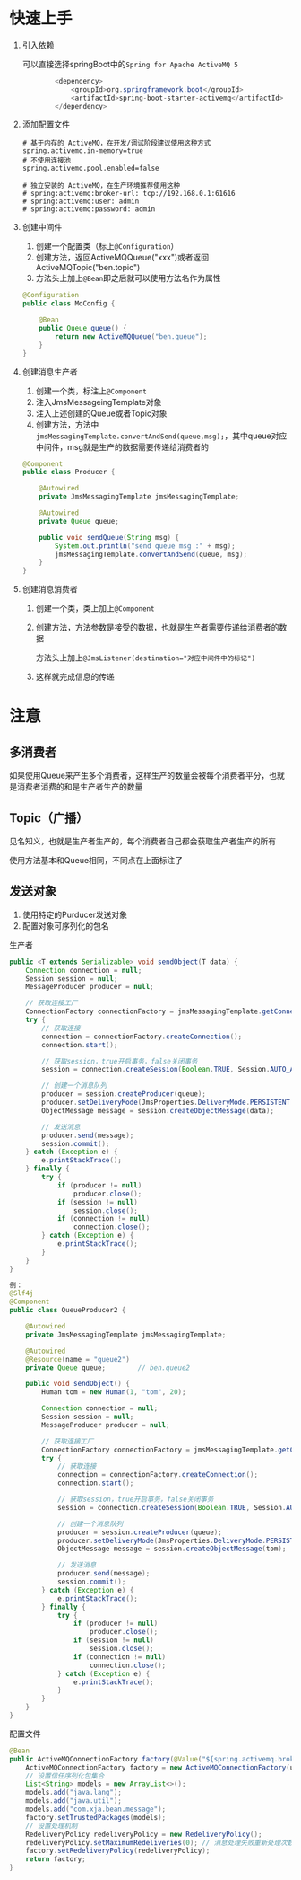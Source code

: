 # 快速上手

1. 引入依赖

   可以直接选择springBoot中的`Spring for Apache ActiveMQ 5`

   ```java
           <dependency>
               <groupId>org.springframework.boot</groupId>
               <artifactId>spring-boot-starter-activemq</artifactId>
           </dependency>
   ```

2. 添加配置文件

   ```properties
   # 基于内存的 ActiveMQ，在开发/调试阶段建议使用这种方式
   spring.activemq.in-memory=true
   # 不使用连接池
   spring.activemq.pool.enabled=false
   
   # 独立安装的 ActiveMQ，在生产环境推荐使用这种
   # spring:activemq:broker-url: tcp://192.168.0.1:61616
   # spring:activemq:user: admin
   # spring:activemq:password: admin
   ```

3. 创建中间件

   1. 创建一个配置类（标上`@Configuration`）
   2. 创建方法，返回ActiveMQQueue("xxx")或者返回ActiveMQTopic("ben.topic")
   3. 方法头上加上`@Bean`即之后就可以使用方法名作为属性

   ```java
   @Configuration
   public class MqConfig {
   
       @Bean
       public Queue queue() {
           return new ActiveMQQueue("ben.queue");
       }
   }
   ```

4. 创建消息生产者

   1. 创建一个类，标注上`@Component`
   2. 注入JmsMessageingTemplate对象
   3. 注入上述创建的Queue或者Topic对象
   4. 创建方法，方法中`jmsMessagingTemplate.convertAndSend(queue,msg);`，其中queue对应中间件，msg就是生产的数据需要传递给消费者的

   ```java
   @Component
   public class Producer {
   
       @Autowired
       private JmsMessagingTemplate jmsMessagingTemplate;
   
       @Autowired
       private Queue queue;
   
       public void sendQueue(String msg) {
           System.out.println("send queue msg :" + msg);
           jmsMessagingTemplate.convertAndSend(queue, msg);
       }
   }
   ```

5. 创建消息消费者

   1. 创建一个类，类上加上`@Component`

   2. 创建方法，方法参数是接受的数据，也就是生产者需要传递给消费者的数据

      方法头上加上`@JmsListener(destination="对应中间件中的标记")`

   3. 这样就完成信息的传递



# 注意

## 多消费者

如果使用Queue来产生多个消费者，这样生产的数量会被每个消费者平分，也就是消费者消费的和是生产者生产的数量

## Topic（广播）

见名知义，也就是生产者生产的，每个消费者自己都会获取生产者生产的所有

使用方法基本和Queue相同，不同点在上面标注了

## 发送对象

1. 使用特定的Purducer发送对象
2. 配置对象可序列化的包名

生产者

```java
public <T extends Serializable> void sendObject(T data) {
    Connection connection = null;
    Session session = null;
    MessageProducer producer = null;

    // 获取连接工厂
    ConnectionFactory connectionFactory = jmsMessagingTemplate.getConnectionFactory();
    try {
        // 获取连接
        connection = connectionFactory.createConnection();
        connection.start();

        // 获取session，true开启事务，false关闭事务
        session = connection.createSession(Boolean.TRUE, Session.AUTO_ACKNOWLEDGE);

        // 创建一个消息队列
        producer = session.createProducer(queue);
        producer.setDeliveryMode(JmsProperties.DeliveryMode.PERSISTENT.getValue());
        ObjectMessage message = session.createObjectMessage(data);

        // 发送消息
        producer.send(message);
        session.commit();
    } catch (Exception e) {
        e.printStackTrace();
    } finally {
        try {
            if (producer != null)
                producer.close();
            if (session != null)
                session.close();
            if (connection != null)
                connection.close();
        } catch (Exception e) {
            e.printStackTrace();
        }
    }
}

例：
@Slf4j
@Component
public class QueueProducer2 {

    @Autowired
    private JmsMessagingTemplate jmsMessagingTemplate;

    @Autowired
    @Resource(name = "queue2")
    private Queue queue;        // ben.queue2

    public void sendObject() {
        Human tom = new Human(1, "tom", 20);

        Connection connection = null;
        Session session = null;
        MessageProducer producer = null;

        // 获取连接工厂
        ConnectionFactory connectionFactory = jmsMessagingTemplate.getConnectionFactory();
        try {
            // 获取连接
            connection = connectionFactory.createConnection();
            connection.start();

            // 获取session，true开启事务，false关闭事务
            session = connection.createSession(Boolean.TRUE, Session.AUTO_ACKNOWLEDGE);

            // 创建一个消息队列
            producer = session.createProducer(queue);
            producer.setDeliveryMode(JmsProperties.DeliveryMode.PERSISTENT.getValue());
            ObjectMessage message = session.createObjectMessage(tom);

            // 发送消息
            producer.send(message);
            session.commit();
        } catch (Exception e) {
            e.printStackTrace();
        } finally {
            try {
                if (producer != null)
                    producer.close();
                if (session != null)
                    session.close();
                if (connection != null)
                    connection.close();
            } catch (Exception e) {
                e.printStackTrace();
            }
        }
    }
}

```

配置文件

```java
@Bean
public ActiveMQConnectionFactory factory(@Value("${spring.activemq.broker-url}") String url){
    ActiveMQConnectionFactory factory = new ActiveMQConnectionFactory(url);
    // 设置信任序列化包集合
    List<String> models = new ArrayList<>();
    models.add("java.lang");
    models.add("java.util");
    models.add("com.xja.bean.message");
    factory.setTrustedPackages(models);
    // 设置处理机制
    RedeliveryPolicy redeliveryPolicy = new RedeliveryPolicy();
    redeliveryPolicy.setMaximumRedeliveries(0); // 消息处理失败重新处理次数
    factory.setRedeliveryPolicy(redeliveryPolicy);
    return factory;
}
```

